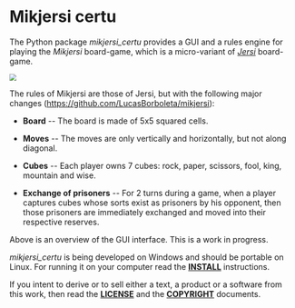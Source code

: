 # Mikjersi certu

The Python package *mikjersi_certu* provides a GUI and a rules engine for playing the *Mikjersi* board-game, which is a micro-variant of [*Jersi*](https://github.com/LucasBorboleta/jersi) board-game. 

<img src="./docs/gui-game-play-minimax-2-vs-minimax-1.gif" style="zoom:75%;" />

The rules of Mikjersi are those of Jersi, but with the following major changes (https://github.com/LucasBorboleta/mikjersi):

- **Board** -- The board is made of 5x5 squared cells.

- **Moves** -- The moves are only vertically and horizontally, but not along diagonal.
- **Cubes** -- Each player owns 7 cubes:  rock, paper, scissors, fool, king, mountain and wise.
- **Exchange of prisoners** -- For 2 turns during a game, when a player captures cubes whose sorts exist as prisoners by his opponent, then those prisoners are immediately exchanged and moved into their respective reserves.

Above is an overview of the GUI interface. This is a work in progress.

*mikjersi_certu* is being developed on Windows and should be portable on Linux. For running it on your computer read the [**INSTALL**](./docs/INSTALL.md) instructions.

If you intent to derive or to sell either a text, a product or a software from this work, then read the [**LICENSE**](./docs/LICENSE.txt) and the  [**COPYRIGHT**](./docs/COPYRIGHT.md)  documents.

